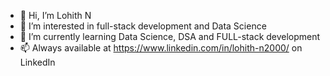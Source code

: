 - 👋 Hi, I’m Lohith N
- 👀 I’m interested in full-stack development and Data Science
- 🌱 I’m currently learning Data Science, DSA and FULL-stack development
- 📫 Always available at https://www.linkedin.com/in/lohith-n2000/ on LinkedIn

<!---
LohithN10/LohithN10 is a ✨ special ✨ repository because its `README.md` (this file) appears on your GitHub profile.
You can click the Preview link to take a look at your changes.
--->
